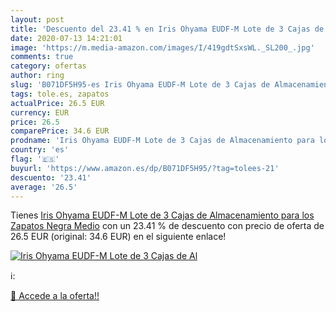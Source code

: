 ```yaml
---
layout: post
title: 'Descuento del 23.41 % en Iris Ohyama EUDF-M Lote de 3 Cajas de Al'
date: 2020-07-13 14:21:01
image: 'https://m.media-amazon.com/images/I/419gdtSxsWL._SL200_.jpg'
comments: true
category: ofertas
author: ring
slug: 'B071DF5H95-es Iris Ohyama EUDF-M Lote de 3 Cajas de Almacenamiento para...'
tags: tole.es, zapatos
actualPrice: 26.5 EUR
currency: EUR
price: 26.5
comparePrice: 34.6 EUR
prodname: 'Iris Ohyama EUDF-M Lote de 3 Cajas de Almacenamiento para los Zapatos  Negra  Medio'
country: 'es'
flag: '🇪🇸'
buyurl: 'https://www.amazon.es/dp/B071DF5H95/?tag=tolees-21'
descuento: '23.41'
average: '26.5'
---
```


Tienes [Iris Ohyama EUDF-M Lote de 3 Cajas de Almacenamiento para los Zapatos  Negra  Medio](https://www.amazon.es/dp/B071DF5H95/?tag=tolees-21) con un 23.41 % de descuento con precio de oferta de 26.5 EUR (original: 34.6 EUR) en el siguiente enlace!

[![Iris Ohyama EUDF-M Lote de 3 Cajas de Al](https://m.media-amazon.com/images/I/419gdtSxsWL._SL200_.jpg)](https://www.amazon.es/dp/B071DF5H95/?tag=tolees-21)

ℹ️:


[🛒 Accede a la oferta!!](https://www.amazon.es/dp/B071DF5H95/?tag=tolees-21)
